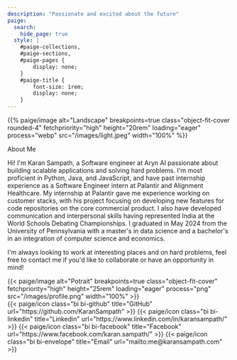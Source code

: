 ```yaml
---
description: "Passionate and excited about the future"
paige:
  search:
    hide_page: true
  style: |
    #paige-collections,
    #paige-sections,
    #paige-pages {
        display: none;
    }
    #paige-title {
        font-size: 1rem;
        display: none;
    }
---
```


<p>{{% paige/image alt="Landscape" breakpoints=true class="object-fit-cover rounded-4" fetchpriority="high" height="20rem" loading="eager" process="webp" src="/images/light.jpeg" width="100%" %}}</p>

<p class="display-6 h4 text-left">About Me</p>
<div class="container-fluid">
    <div class="row">
        <div class="col-lg-6">
        <p class="lead text-left">Hi! I'm Karan Sampath, a Software engineer at Aryn AI passionate about building scalable applications and solving hard problems. I'm most proficient in Python, Java, and JavaScript, and have past internship experience as a Software Engineer intern at Palantir and Alignment Healthcare. My internship at Palantir gave me experience working on customer stacks, with his project focusing on developing new features for code repositories on the core commercial product. I also have developed communication and interpersonal skills having represented India at the World Schools Debating Championships. I graduated in May 2024 from the University of Pennsylvania with a master's in data science and a bachelor's in an integration of computer science and economics.</p>
         <p class="lead text-left">I'm always looking to work at interesting places and on hard problems, feel free to contact me if you'd like to collaborate or have an opportunity in mind!</p>
        </div>
        <div class="col-lg-6">
        {{< paige/image alt="Potrait" breakpoints=true class="object-fit-cover" fetchpriority="high" height="25rem" loading="eager" process="png" src="/images/profile.png" width="100%" >}}
         </div>
    </div>
</div>
<div class="column-gap-3 d-flex display-6 justify-content-center mb-3">
    {{< paige/icon class="bi bi-github" title="GitHub" url="https://github.com/KaranSampath" >}}
    {{< paige/icon class="bi bi-linkedin" title="Linkedin" url="https://www.linkedin.com/in/karansampath/" >}}
    {{< paige/icon class="bi bi-facebook" title="Facebook" url="https://www.facebook.com/karan.sampath/" >}}
    {{< paige/icon class="bi bi-envelope" title="Email" url="mailto:me@karansampath.com" >}}
</div>
